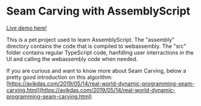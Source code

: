 # Seam Carving with AssemblyScript

[Live demo here!](https://alexvictoor.github.io/seam-carving-as/index.html)

This is a pet project used to learn AssemblyScript. The "assembly" directory contains the code that is compiled to webassembly. The "src" folder contains regular TypeScript code, hanfdling user interractions in the UI and calling the webassembly code when needed.

If you are curious and want to know more about Seam Carving, below a pretty good introduction on this algorithm:
[https://avikdas.com/2019/05/14/real-world-dynamic-programming-seam-carving.html](https://avikdas.com/2019/05/14/real-world-dynamic-programming-seam-carving.html)
